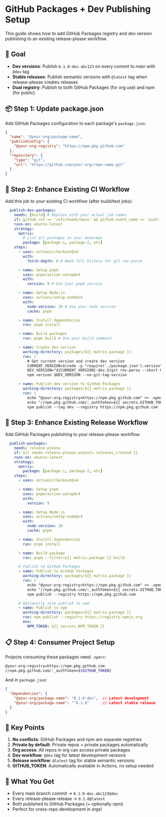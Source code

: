 # GitHub Packages + Dev Publishing Setup

This guide shows how to add GitHub Packages registry and dev version publishing to an existing release-please workflow.

## 🎯 Goal
- **Dev versions**: Publish `0.1.0-dev.abc123` on every commit to main with `@dev` tag
- **Stable releases**: Publish semantic versions with `@latest` tag when release-please creates releases
- **Dual registry**: Publish to both GitHub Packages (for org use) and npm (for public)

## 📦 Step 1: Update package.json

Add GitHub Packages configuration to each package's `package.json`:

```json
{
  "name": "@your-org/package-name",
  "publishConfig": {
    "@your-org:registry": "https://npm.pkg.github.com"
  },
  "repository": {
    "type": "git",
    "url": "https://github.com/your-org/repo-name.git"
  }
}
```

## 🔧 Step 2: Enhance Existing CI Workflow

Add this job to your existing CI workflow (after build/test jobs):

```yaml
  publish-dev-packages:
    needs: [build] # Replace with your actual job names
    if: github.ref == 'refs/heads/main' && github.event_name == 'push'
    runs-on: ubuntu-latest
    strategy:
      matrix:
        # List all packages in your monorepo
        package: [package-1, package-2, etc]
    steps:
      - uses: actions/checkout@v4
        with:
          fetch-depth: 0 # Need full history for git rev-parse

      - name: Setup pnpm
        uses: pnpm/action-setup@v4
        with:
          version: 9 # Use your pnpm version

      - name: Setup Node.js
        uses: actions/setup-node@v4
        with:
          node-version: 20 # Use your node version
          cache: pnpm

      - name: Install dependencies
        run: pnpm install

      - name: Build packages
        run: pnpm build # Use your build command

      - name: Create dev version
        working-directory: packages/${{ matrix.package }}
        run: |
          # Get current version and create dev version
          CURRENT_VERSION=$(node -p "require('./package.json').version")
          DEV_VERSION="${CURRENT_VERSION}-dev.$(git rev-parse --short HEAD)"
          npm version $DEV_VERSION --no-git-tag-version

      - name: Publish dev version to GitHub Packages
        working-directory: packages/${{ matrix.package }}
        run: |
          echo "@your-org:registry=https://npm.pkg.github.com" >> .npmrc
          echo "//npm.pkg.github.com/:_authToken=${{ secrets.GITHUB_TOKEN }}" >> .npmrc
          npm publish --tag dev --registry https://npm.pkg.github.com
```

## 🚀 Step 3: Enhance Existing Release Workflow

Add GitHub Packages publishing to your release-please workflow:

```yaml
  publish-packages:
    needs: release-please
    if: ${{ needs.release-please.outputs.releases_created }}
    runs-on: ubuntu-latest
    strategy:
      matrix:
        package: [package-1, package-2, etc]
    steps:
      - uses: actions/checkout@v4

      - name: Setup pnpm
        uses: pnpm/action-setup@v4
        with:
          version: 9

      - name: Setup Node.js
        uses: actions/setup-node@v4
        with:
          node-version: 20
          cache: pnpm

      - name: Install dependencies
        run: pnpm install

      - name: Build package
        run: pnpm --filter=${{ matrix.package }} build

      # Publish to GitHub Packages
      - name: Publish to GitHub Packages
        working-directory: packages/${{ matrix.package }}
        run: |
          echo "@your-org:registry=https://npm.pkg.github.com" >> .npmrc
          echo "//npm.pkg.github.com/:_authToken=${{ secrets.GITHUB_TOKEN }}" >> .npmrc
          npm publish --registry https://npm.pkg.github.com

      # Optionally also publish to npm
      - name: Publish to npm
        working-directory: packages/${{ matrix.package }}
        run: npm publish --registry https://registry.npmjs.org
        env:
          NPM_TOKEN: ${{ secrets.NPM_TOKEN }}
```

## 📋 Step 4: Consumer Project Setup

Projects consuming these packages need `.npmrc`:

```bash
@your-org:registry=https://npm.pkg.github.com
//npm.pkg.github.com/:_authToken=${GITHUB_TOKEN}
```

And in `package.json`:

```json
{
  "dependencies": {
    "@your-org/package-name": "0.1.0-dev",  // Latest development
    "@your-org/package-name": "^0.1.0"      // Latest stable release
  }
}
```

## 🔑 Key Points

1. **No conflicts**: GitHub Packages and npm are separate registries
2. **Private by default**: Private repos = private packages automatically
3. **Org access**: All repos in org can access private packages
4. **Dev workflow**: `@dev` tag for latest development versions
5. **Release workflow**: `@latest` tag for stable semantic versions
6. **GITHUB_TOKEN**: Automatically available in Actions, no setup needed

## 🎯 What You Get

- Every main branch commit → `0.1.0-dev.abc123@dev`
- Every release-please release → `0.1.0@latest`
- Both published to GitHub Packages (+ optionally npm)
- Perfect for cross-repo development in orgs!